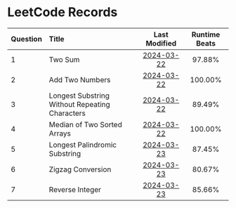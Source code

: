 # LeetCode Records

| Question | Title | Last Modified | Runtime Beats  |
| :- | :- | :-: | :-: |
| 1 | Two Sum | [2024-03-22](./records/Question_1.md) | 97.88% |
| 2 | Add Two Numbers | [2024-03-22](./records/Question_2.md) | 100.00% |
| 3 | Longest Substring Without Repeating Characters | [2024-03-22](./records/Question_3.md) | 89.49% |
| 4 | Median of Two Sorted Arrays | [2024-03-22](./records/Question_4.md) | 100.00% |
| 5 | Longest Palindromic Substring | [2024-03-23](./records/Question_5.md) | 87.45% |
| 6 | Zigzag Conversion | [2024-03-23](./records/Question_6.md) | 80.67% |
| 7 | Reverse Integer | [2024-03-23](./records/Question_7.md) | 85.66% |

<br>
